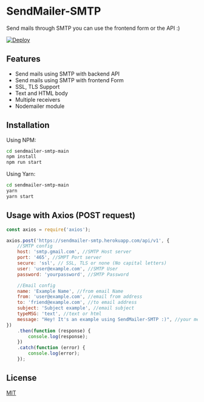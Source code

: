 # SendMailer-SMTP

Send mails through SMTP you can use the frontend form or the API :)

[![Deploy](https://www.herokucdn.com/deploy/button.svg)](https://heroku.com/deploy?template=https://github.com/alanescarcha/sendmailer-smtp)

## Features
- Send mails using SMTP with backend API
- Send mails using SMTP with frontend Form
- SSL, TLS Support
- Text and HTML body
- Multiple receivers
- Nodemailer module

## Installation

Using NPM:
```bash
cd sendmailer-smtp-main
npm install
npm run start
```
Using Yarn:
```bash
cd sendmailer-smtp-main
yarn
yarn start
```

## Usage with Axios (POST request)

```javascript
const axios = require('axios');

axios.post('https://sendmailer-smtp.herokuapp.com/api/v1', {
    //SMTP config
    host: 'smtp.gmail.com', //SMTP Host server
    port: '465', //SMPT Port server
    secure: 'ssl', // SSL, TLS or none (No capital letters)
    user: 'user@example.com', //SMTP User
    password: 'yourpassword', //SMTP Password

    //Email config
    name: 'Example Name', //from email Name
    from: 'user@example.com', //email from address
    to: 'friend@example.com', //to email address
    subject: 'Subject example', //email subject
    typeMSG: 'text', //text or html
    message: "Hey! It's an example using SendMailer-SMTP :)", //your message
})
    .then(function (response) {
        console.log(response);
    })
    .catch(function (error) {
        console.log(error);
    });
```

## License
[MIT](https://choosealicense.com/licenses/mit/)
